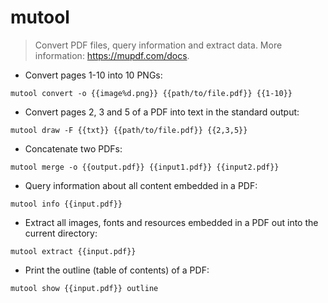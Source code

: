 # mutool

> Convert PDF files, query information and extract data.
> More information: <https://mupdf.com/docs>.

- Convert pages 1-10 into 10 PNGs:

`mutool convert -o {{image%d.png}} {{path/to/file.pdf}} {{1-10}}`

- Convert pages 2, 3 and 5 of a PDF into text in the standard output:

`mutool draw -F {{txt}} {{path/to/file.pdf}} {{2,3,5}}`

- Concatenate two PDFs:

`mutool merge -o {{output.pdf}} {{input1.pdf}} {{input2.pdf}}`

- Query information about all content embedded in a PDF:

`mutool info {{input.pdf}}`

- Extract all images, fonts and resources embedded in a PDF out into the current directory:

`mutool extract {{input.pdf}}`

- Print the outline (table of contents) of a PDF:

`mutool show {{input.pdf}} outline`
